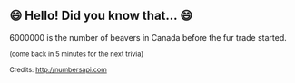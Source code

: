 ## 😄 Hello! Did you know that... 😄
6000000 is the number of beavers in Canada before the fur trade started.

<sup>(come back in 5 minutes for the next trivia)</sup>


<sup>Credits: http://numbersapi.com</sup>
